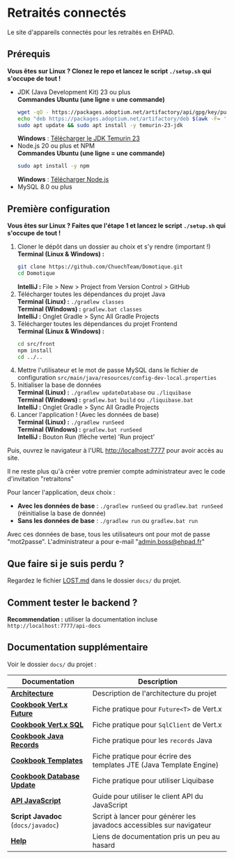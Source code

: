 # Retraités connectés

Le site d'appareils connectés pour les retraités en EHPAD.

## Prérequis

**Vous êtes sur Linux ? Clonez le repo et lancez le script `./setup.sh` qui s'occupe de tout !**

- JDK (Java Development Kit) 23 ou plus  
  **Commandes Ubuntu (une ligne = une commande)**
  ```bash
  wget -qO - https://packages.adoptium.net/artifactory/api/gpg/key/public | sudo gpg --dearmor | sudo tee /etc/apt/trusted.gpg.d/adoptium.gpg > /dev/null
  echo "deb https://packages.adoptium.net/artifactory/deb $(awk -F= '/^VERSION_CODENAME/{print$2}' /etc/os-release) main" | sudo tee /etc/apt/sources.list.d/adoptium.list
  sudo apt update && sudo apt install -y temurin-23-jdk
  ```
  **Windows** : [Télécharger le JDK Temurin 23](https://adoptium.net/fr/temurin/releases/?version=23&os=windows&arch=x64)
- Node.js 20 ou plus et NPM  
  **Commandes Ubuntu (une ligne = une commande)**
  ```bash
  sudo apt install -y npm
  ```
  **Windows** : [Télécharger Node.js](https://nodejs.org/en/download/current/)
- MySQL 8.0 ou plus

## Première configuration

**Vous êtes sur Linux ? Faites que l'étape 1 et lancez le script `./setup.sh` qui s'occupe de tout !**

1. Cloner le dépôt dans un dossier au choix et s'y rendre (important !)
   **Terminal (Linux & Windows) :**
   ```bash
   git clone https://github.com/ChuechTeam/Domotique.git
   cd Domotique
   ```
   **IntelliJ :** File > New > Project from Version Control > GitHub
2. Télécharger toutes les dépendances du projet Java  
   **Terminal (Linux) :** `./gradlew classes`  
   **Terminal (Windows) :** `gradlew.bat classes`  
   **IntelliJ :** Onglet Gradle > Sync All Gradle Projects
3. Télécharger toutes les dépendances du projet Frontend  
   **Terminal (Linux & Windows) :** 
   ```bash
   cd src/front
   npm install
   cd ../..
   ```
4. Mettre l'utilisateur et le mot de passe MySQL dans le fichier de configuration
   `src/main/java/resources/config-dev-local.properties`
5. Initialiser la base de données   
   **Terminal (Linux) :** `./gradlew updateDatabase` ou `./liquibase`     
   **Terminal (Windows) :** `gradlew.bat build` ou `./liquibase.bat`    
   **IntelliJ :** Onglet Gradle > Sync All Gradle Projects
6. Lancer l'application ! (Avec les données de base)  
   **Terminal (Linux) :** `./gradlew runSeed`    
   **Terminal (Windows) :** `gradlew.bat runSeed`    
   **IntelliJ :** Bouton Run (flèche verte) 'Run project'

Puis, ouvrez le navigateur à l'URL [http://localhost:7777](http://localhost:7777) pour avoir accès au site.

Il ne reste plus qu'à créer votre premier compte administrateur avec le code d'invitation "retraitons"

Pour lancer l'application, deux choix : 
- **Avec les données de base** : `./gradlew runSeed` ou `gradlew.bat runSeed` (réinitialise la base de donnée)
- **Sans les données de base** : `./gradlew run` ou `gradlew.bat run`

Avec ces données de base, tous les utilisateurs ont pour mot de passe "mot2passe". 
L'administrateur a pour e-mail "admin.boss@ehpad.fr"

## Que faire si je suis perdu ?

Regardez le fichier [LOST.md](docs/LOST.md) dans le dossier `docs/` du projet.

## Comment tester le backend ?

**Recommendation :** utiliser la documentation incluse `http://localhost:7777/api-docs`

## Documentation supplémentaire

Voir le dossier `docs/` du projet :

| Documentation                                                   | Description                                                          |
|-----------------------------------------------------------------|----------------------------------------------------------------------|
| **[Architecture](docs/ARCHITECTURE.md)**                        | Description de l'architecture du projet                              |
| **[Cookbook Vert.x Future](docs/COOKBOOK_VertxFuture.md)**      | Fiche pratique pour `Future<T>` de Vert.x                            |
| **[Cookbook Vert.x SQL](docs/COOKBOOK_VertxSql.md)**            | Fiche pratique pour `SqlClient` de Vert.x                            |
| **[Cookbook Java Records](docs/COOKBOOK_JavaRecords.md)**       | Fiche pratique pour les `records` Java                               |
| **[Cookbook Templates](docs/COOKBOOK_Templates.md)**            | Fiche pratique pour écrire des templates JTE (Java Template Engine)  |
| **[Cookbook Database Update](docs/COOKBOOK_DatabaseUpdate.md)** | Fiche pratique pour utiliser Liquibase                               |
| **[API JavaScript](docs/API_JavaScript.md)**                    | Guide pour utiliser le client API du JavaScript                      |
| **Script Javadoc** (`docs/javadoc`)                             | Script à lancer pour générer les javadocs accessibles sur navigateur |
| **[Help](docs/HELP.md)**                                        | Liens de documentation pris un peu au hasard                         |
